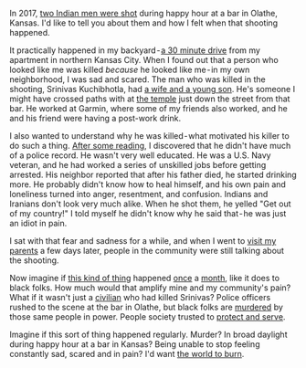 In 2017, [two Indian men were shot](https://www.nytimes.com/2017/02/24/world/asia/kansas-attack-possible-hate-crime-srinivas-kuchibhotla.html) during happy hour at a bar in Olathe, Kansas. I'd like to tell you about them and how I felt when that shooting happened.

It practically happened in my backyard - [a 30 minute drive](https://goo.gl/maps/g9cu62Mtb9gpxxTb7) from my apartment in northern Kansas City. When I found out that a person who looked like me was killed *because* he looked like me - in my own neighborhood, I was sad and scared. The man who was killed in the shooting, Srinivas Kuchibhotla, had [a wife and a young son](https://www.kansascity.com/news/local/crime/article210476814.html). He's someone I might have crossed paths with at [the temple](https://goo.gl/maps/UB6UVy7WupPWFgjSA) just down the street from that bar. He worked at Garmin, where some of my friends also worked, and he and his friend were having a post-work drink.

I also wanted to understand why he was killed - what motivated his killer to do such a thing. [After some reading](https://en.wikipedia.org/wiki/2017_Olathe,_Kansas_shooting#The_perpetrator), I discovered that he didn't have much of a police record. He wasn't very well educated. He was a U.S. Navy veteran, and he had worked a series of unskilled jobs before getting arrested. His neighbor reported that after his father died, he started drinking more. He probably didn't know how to heal himself, and his own pain and loneliness turned into anger, resentment, and confusion. Indians and Iranians don't look very much alike. When he shot them, he yelled "Get out of my country!" I told myself he didn't know why he said that - he was just an idiot in pain.

I sat with that fear and sadness for a while, and when I went to [visit my parents](https://goo.gl/maps/SCYjWsK7JrhWmRbh8) a few days later, people in the community were still talking about the shooting.

Now imagine if [this kind of thing](https://en.wikipedia.org/wiki/Death_of_George_Floyd) happened [once](https://en.wikipedia.org/wiki/Death_of_Breonna_Taylor) a [month](https://en.wikipedia.org/wiki/Shooting_of_Ahmaud_Arbery), like it does to black folks. How much would that amplify mine and my community's pain? What if it wasn't just a [civilian](https://en.wikipedia.org/wiki/Shooting_of_Trayvon_Martin) who had killed Srinivas? Police officers rushed to the scene at the bar in Olathe, but black folks are [murdered](https://en.wikipedia.org/wiki/Shooting_of_Atatiana_Jefferson) by those same people in power. People society trusted to [protect and serve](https://en.wikipedia.org/wiki/Shooting_of_Philando_Castile).

Imagine if this sort of thing happened regularly. Murder? In broad daylight during happy hour at a bar in Kansas? Being unable to stop feeling constantly sad, scared and in pain? I'd want [the world to burn](https://en.wikipedia.org/wiki/Ferguson_unrest).
